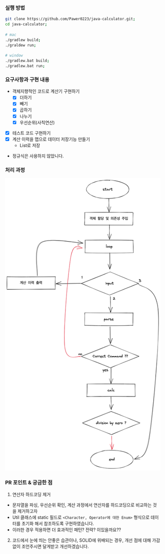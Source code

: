 ### 실행 방법
``` bash
git clone https://github.com/Pawer0223/java-calculator.git;
cd java-calculator;

# mac
./gradlew build;
./graldew run;

# window
./gradlew.bat build;
./gradlew.bat run;
```

### 요구사항과 구현 내용
- 객체지향적인 코드로 계산기 구현하기
    - [x]  더하기
    - [x]  빼기
    - [x]  곱하기
    - [x]  나누기
    - [x]  우선순위(사칙연산)
- [x]  테스트 코드 구현하기
- [x]  계산 이력을 맵으로 데이터 저장기능 만들기
    - List로 저장
- 정규식은 사용하지 않았니다.

### 처리 과정
![img.png](img.png)

### PR 포인트 & 궁금한 점

1. 연산자 하드코딩 제거
* 문자열을 파싱, 우선순위 확인, 계산 과정에서 연산자를 하드코딩으로 비교하는 것을 제거하고자 
* Util 클래스에 static 필드로 `<Character, Operator에 대한 Enum>` 형식으로 데이터를 초기화 해서 참조하도록 구현하였습니다.
* 이러한 경우 적용하면 더 효과적인 패턴? 전략? 이있을까요??
  
2. 코드에서 눈에 띄는 안좋은 습관이나, SOLID에 위배되는 경우, 개선 점에 대해 가감없이 조언주시면 달게받고 개선하겠습니다.


